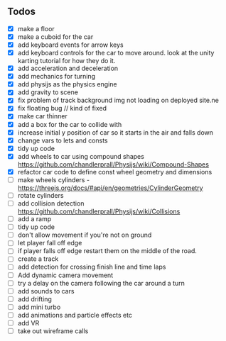 ## Todos

-   [x] make a floor
-   [x] make a cuboid for the car
-   [x] add keyboard events for arrow keys
-   [x] add keyboard controls for the car to move around. look at the unity karting tutorial for how they do it.
-   [x] add acceleration and deceleration
-   [x] add mechanics for turning
-   [x] add physijs as the physics engine
-   [x] add gravity to scene
-   [x] fix problem of track background img not loading on deployed site.ne
-   [x] fix floating bug // kind of fixed
-   [x] make car thinner
-   [x] add a box for the car to collide with
-   [x] increase initial y position of car so it starts in the air and falls down
-   [x] change vars to lets and consts
-   [x] tidy up code
-   [x] add wheels to car using compound shapes https://github.com/chandlerprall/Physijs/wiki/Compound-Shapes
-   [x] refactor car code to define const wheel geometry and dimensions
-   [ ] make wheels cylinders - https://threejs.org/docs/#api/en/geometries/CylinderGeometry
-   [ ] rotate cylinders
-   [ ] add collision detection https://github.com/chandlerprall/Physijs/wiki/Collisions
-   [ ] add a ramp
-   [ ] tidy up code
-   [ ] don't allow movement if you're not on ground
-   [ ] let player fall off edge
-   [ ] if player falls off edge restart them on the middle of the road.
-   [ ] create a track
-   [ ] add detection for crossing finish line and time laps
-   [ ] Add dynamic camera movement
-   [ ] try a delay on the camera following the car around a turn
-   [ ] add sounds to cars
-   [ ] add drifting
-   [ ] add mini turbo
-   [ ] add animations and particle effects etc
-   [ ] add VR
-   [ ] take out wireframe calls
